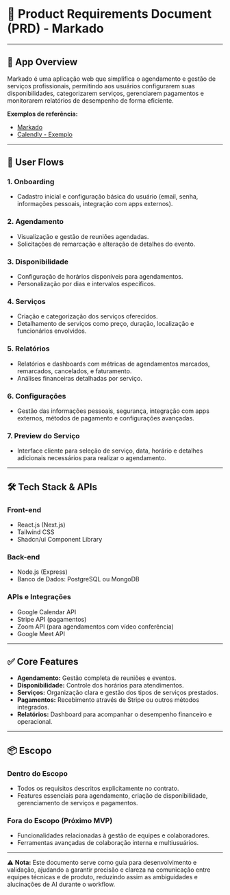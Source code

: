 # 📌 Product Requirements Document (PRD) - Markado

---

## 📖 App Overview

Markado é uma aplicação web que simplifica o agendamento e gestão de serviços profissionais, permitindo aos usuários configurarem suas disponibilidades, categorizarem serviços, gerenciarem pagamentos e monitorarem relatórios de desempenho de forma eficiente.

**Exemplos de referência:**
- [Markado](https://markado.co)
- [Calendly - Exemplo](https://calendly.com/marcaum/design)

---

## 🔄 User Flows

### 1. Onboarding
- Cadastro inicial e configuração básica do usuário (email, senha, informações pessoais, integração com apps externos).

### 2. Agendamento
- Visualização e gestão de reuniões agendadas.
- Solicitações de remarcação e alteração de detalhes do evento.

### 3. Disponibilidade
- Configuração de horários disponíveis para agendamentos.
- Personalização por dias e intervalos específicos.

### 4. Serviços
- Criação e categorização dos serviços oferecidos.
- Detalhamento de serviços como preço, duração, localização e funcionários envolvidos.

### 5. Relatórios
- Relatórios e dashboards com métricas de agendamentos marcados, remarcados, cancelados, e faturamento.
- Análises financeiras detalhadas por serviço.

### 6. Configurações
- Gestão das informações pessoais, segurança, integração com apps externos, métodos de pagamento e configurações avançadas.

### 7. Preview do Serviço
- Interface cliente para seleção de serviço, data, horário e detalhes adicionais necessários para realizar o agendamento.

---

## 🛠️ Tech Stack & APIs

### Front-end
- React.js (Next.js)
- Tailwind CSS
- Shadcn/ui Component Library

### Back-end
- Node.js (Express)
- Banco de Dados: PostgreSQL ou MongoDB

### APIs e Integrações
- Google Calendar API
- Stripe API (pagamentos)
- Zoom API (para agendamentos com vídeo conferência)
- Google Meet API

---

## ✅ Core Features

- **Agendamento:** Gestão completa de reuniões e eventos.
- **Disponibilidade:** Controle dos horários para atendimentos.
- **Serviços:** Organização clara e gestão dos tipos de serviços prestados.
- **Pagamentos:** Recebimento através de Stripe ou outros métodos integrados.
- **Relatórios:** Dashboard para acompanhar o desempenho financeiro e operacional.

---

## 📦 Escopo

### Dentro do Escopo
- Todos os requisitos descritos explicitamente no contrato.
- Features essenciais para agendamento, criação de disponibilidade, gerenciamento de serviços e pagamentos.

### Fora do Escopo (Próximo MVP)
- Funcionalidades relacionadas à gestão de equipes e colaboradores.
- Ferramentas avançadas de colaboração interna e multiusuários.

---

⚠️ **Nota:** Este documento serve como guia para desenvolvimento e validação, ajudando a garantir precisão e clareza na comunicação entre equipes técnicas e de produto, reduzindo assim as ambiguidades e alucinações de AI durante o workflow.

